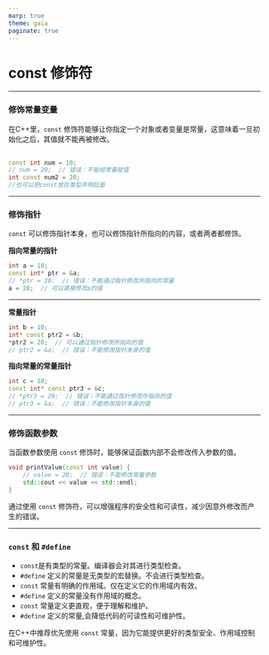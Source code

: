 ```yaml
---
marp: true
theme: gaia
paginate: true
---
```


<!-- _class: lead -->
# **const** 修饰符

---

### **修饰常量变量**
在C++里，`const` 修饰符能够让你指定一个对象或者变量是常量，这意味着一旦初始化之后，其值就不能再被修改。<br><br>

```cpp
const int num = 10;
// num = 20;  // 错误：不能给常量赋值
int const num2 = 20;
//也可以把const放在类型声明后面
```

---

### **修饰指针**
`const` 可以修饰指针本身，也可以修饰指针所指向的内容，或者两者都修饰。

**指向常量的指针**
```cpp
int a = 10;
const int* ptr = &a;
// *ptr = 20;  // 错误：不能通过指针修改所指向的常量
a = 20;  // 可以直接修改a的值
```

---

**常量指针**
```cpp
int b = 10;
int* const ptr2 = &b;
*ptr2 = 20;  // 可以通过指针修改所指向的值
// ptr2 = &a;  // 错误：不能修改指针本身的值
```

**指向常量的常量指针**

```cpp
int c = 10;
const int* const ptr3 = &c;
// *ptr3 = 20;  // 错误：不能通过指针修改所指向的值
// ptr3 = &a;  // 错误：不能修改指针本身的值
```

---

### **修饰函数参数**

当函数参数使用 `const` 修饰时，能够保证函数内部不会修改传入参数的值。

```cpp
void printValue(const int value) {
    // value = 20;  // 错误：不能修改常量参数
    std::cout << value << std::endl;
}
```
通过使用 `const` 修饰符，可以增强程序的安全性和可读性，减少因意外修改而产生的错误。

---

### **`const` 和 `#define`**
- `const`是有类型的常量。编译器会对其进行类型检查。
- `#define` 定义的常量是无类型的宏替换。不会进行类型检查。
- `const` 常量有明确的作用域。仅在定义它的作用域内有效。
- `#define` 定义的常量没有作用域的概念。
- `const` 常量定义更直观，便于理解和维护。
- `#define` 定义的常量,会降低代码的可读性和可维护性。

在C++中推荐优先使用 `const` 常量，因为它能提供更好的类型安全、作用域控制和可维护性。